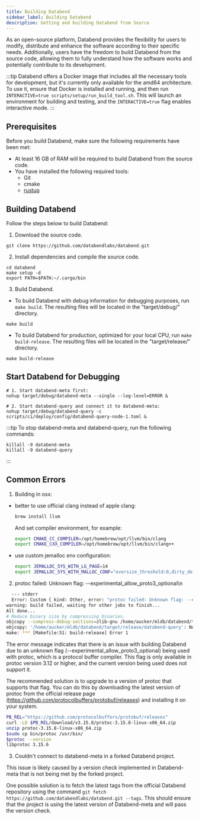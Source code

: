 ```yaml
---
title: Building Databend
sidebar_label: Building Databend
description: Getting and building Databend from Source
---
```


As an open-source platform, Databend provides the flexibility for users to modify, distribute and enhance the software according to their specific needs. Additionally, users have the freedom to build Databend from the source code, allowing them to fully understand how the software works and potentially contribute to its development.

:::tip
Databend offers a Docker image that includes all the necessary tools for development, but it's currently only available for the amd64 architecture. To use it, ensure that Docker is installed and running, and then run `INTERACTIVE=true scripts/setup/run_build_tool.sh`. This will launch an environment for building and testing, and the `INTERACTIVE=true` flag enables interactive mode.
:::

## Prerequisites

Before you build Databend, make sure the following requirements have been met:

- At least 16 GB of RAM will be required to build Databend from the source code.
- You have installed the following required tools:
  - Git
  - cmake
  - [rustup](https://rustup.rs/)

## Building Databend

Follow the steps below to build Databend:

1. Download the source code.

```shell
git clone https://github.com/databendlabs/databend.git
```

2. Install dependencies and compile the source code.

```shell
cd databend
make setup -d
export PATH=$PATH:~/.cargo/bin
```

3. Build Databend.

- To build Databend with debug information for debugging purposes, run `make build`. The resulting files will be located in the "target/debug/" directory.

```shell
make build
```

- To build Databend for production, optimized for your local CPU, run `make build-release`. The resulting files will be located in the "target/release/" directory.

```shell
make build-release
```

## Start Databend for Debugging

```shell
# 1. Start databend-meta first:
nohup target/debug/databend-meta --single --log-level=ERROR &

# 2. Start databend-query and connect it to databend-meta:
nohup target/debug/databend-query -c scripts/ci/deploy/config/databend-query-node-1.toml &
```

:::tip
To stop databend-meta and databend-query, run the following commands:

```shell
killall -9 databend-meta
killall -9 databend-query
```

:::

## Common Errors

1. Building in osx:

- better to use official clang instead of apple clang:

  ```bash
  brew install llvm
  ```

  And set compiler environment, for example:

  ```bash
  export CMAKE_CC_COMPILER=/opt/homebrew/opt/llvm/bin/clang
  export CMAKE_CXX_COMPILER=/opt/homebrew/opt/llvm/bin/clang++
  ```

- use custom jemalloc env configuration:
  ```bash
  export JEMALLOC_SYS_WITH_LG_PAGE=14
  export JEMALLOC_SYS_WITH_MALLOC_CONF="oversize_threshold:0,dirty_decay_ms:5000,muzzy_decay_ms:5000"
  ```

2. protoc failed: Unknown flag: --experimental_allow_proto3_optional\n

```bash
  --- stderr
  Error: Custom { kind: Other, error: "protoc failed: Unknown flag: --experimental_allow_proto3_optional\n" }
warning: build failed, waiting for other jobs to finish...
All done...
# Reduce binary size by compressing binaries.
objcopy --compress-debug-sections=zlib-gnu /home/aucker/mldb/databend/target/release/databend-query
objcopy: '/home/aucker/mldb/databend/target/release/databend-query': No such file
make: *** [Makefile:51: build-release] Error 1
```

The error message indicates that there is an issue with building Databend due to an unknown flag (--experimental_allow_proto3_optional) being used with protoc, which is a protocol buffer compiler. This flag is only available in protoc version 3.12 or higher, and the current version being used does not support it.

The recommended solution is to upgrade to a version of protoc that supports that flag. You can do this by downloading the latest version of protoc from the official release page (https://github.com/protocolbuffers/protobuf/releases) and installing it on your system.

```bash
PB_REL="https://github.com/protocolbuffers/protobuf/releases"
curl -LO $PB_REL/download/v3.15.8/protoc-3.15.8-linux-x86_64.zip
unzip protoc-3.15.8-linux-x86_64.zip
$sudo cp bin/protoc /usr/bin/
$protoc --version
libprotoc 3.15.6
```

3. Couldn't connect to databend-meta in a forked Databend project.

This issue is likely caused by a version check implemented in Databend-meta that is not being met by the forked project.

One possible solution is to fetch the latest tags from the official Databend repository using the command `git fetch https://github.com/databendlabs/databend.git --tags`. This should ensure that the project is using the latest version of Databend-meta and will pass the version check.
